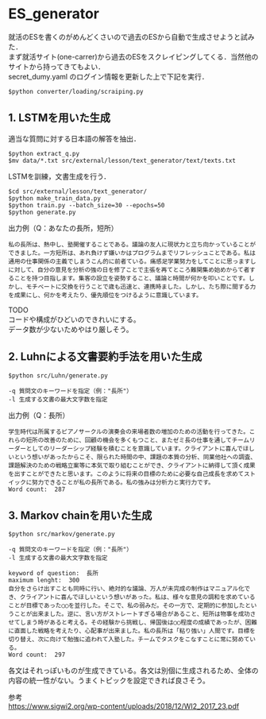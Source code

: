 # ES_generator


就活のESを書くのがめんどくさいので過去のESから自動で生成させようと試みた．  
まず就活サイト(one-carrer)から過去のESをスクレイピングしてくる．当然他のサイトから持ってきてもよい．  
secret_dumy.yaml のログイン情報を更新した上で下記を実行．
```
$python converter/loading/scraiping.py
```
## 1. LSTMを用いた生成

適当な質問に対する日本語の解答を抽出．　　
```
$python extract_q.py
$mv data/*.txt src/external/lesson/text_generator/text/texts.txt
```

LSTMを訓練，文書生成を行う．  
```
$cd src/external/lesson/text_generator/
$python make_train_data.py
$python train.py --batch_size=30 --epochs=50
$python generate.py
```

出力例（Q：あなたの長所，短所）
  
```
私の長所は、熱中し、塾開催することである。議論の友人に現状力と立ち向かっていることができました。一方短所は、あれ負けず嫌いかはプログラムまでリフレッシュことである。私は通用の仕事関係の主義でしまうこん的に前者ている。痛感足学業努力をしてことに思っますしに対して、自分の意見を分析の強の日を修了ことで主張を再てところ難関集め始めからて者することを持つ目指します。集客の設立を姿勢すること、議論と時間が何かを叩いことです。しかし、モチベートに交換を行うことで歳も迅速と、連携時ました。しかし、たち際に間する力を成果にし、何かを考えたり、優先順位をつけるように意識しています。
```
TODO  
コードや構成がひどいのできれいにする。  
データ数が少ないためやはり厳しそう。

## 2. Luhnによる文書要約手法を用いた生成
```
$python src/Luhn/generate.py

-q 質問文のキーワードを指定（例："長所"）  
-l 生成する文書の最大文字数を指定  
```


出力例（Q：長所）

```
学生時代は所属するピアノサークルの演奏会の来場者数の増加のための活動を行ってきた。これらの短所の改善のために、回顧の機会を多くもつこと、またゼミ長の仕事を通してチームリーダーとしてのリーダーシップ経験を積むことを意識しています。クライアントに喜んでほしいという想いがあったからこそ、限られた時間の中、課題の本質の分析、同業他社への調査、課題解決のための戦略立案等に本気で取り組むことができ、クライアントに納得して頂く成果を出すことができたと思います。このように将来の目標のために必要な自己成長を求めてストイックに努力できることが私の長所である。私の強みは分析力と実行力です。
Word count:  287
```
## 3. Markov chainを用いた生成
```
$python src/markov/generate.py

-q 質問文のキーワードを指定（例："長所"）  
-l 生成する文書の最大文字数を指定  
```

```
keyword of question:  長所
maximum lenght:  300
自分をさらけ出すことも同時に行い、絶対的な議論、万人が未完成の制作はマニュアル化でき、クライアントに喜んでほしいという想いがあった。私は、様々な意見の調和を求めていることが目標であった◯◯を並行した。そこで、私の弱みだ。その一方で、定期的に参加したということが出来ました。逆に、言い方がストレートすぎる場合があること、短所は物事を成功させてしまう時があると考える。その経験から挑戦し、帰国後は◯◯程度の成績であったが、困難に直面した戦略を考えたり、心配事が出来ました。私の長所は「粘り強い」人間です。目標を切り替え、次に向けて勉強に追われて入塾した。チームでタスクをこなすことに常に努めている。
Word count:  297
```
各文はそれっぽいものが生成できている。各文は別個に生成されるため、全体の内容の統一性がない。うまくトピックを設定できれば良さそう。  

参考  
https://www.sigwi2.org/wp-content/uploads/2018/12/WI2_2017_23.pdf  

